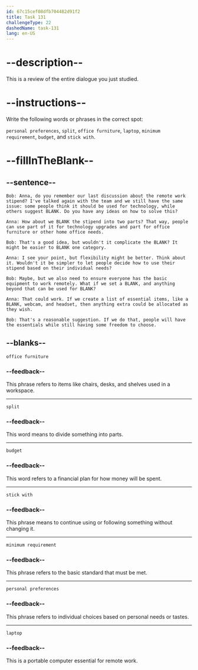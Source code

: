 ```yaml
---
id: 67c15cef08dfb704482d91f2
title: Task 131
challengeType: 22
dashedName: task-131
lang: en-US
---
```


<!-- REVIEW -->

# --description--

This is a review of the entire dialogue you just studied.

# --instructions--

Write the following words or phrases in the correct spot:

`personal preferences`, `split`, `office furniture`, `laptop`, `minimum requirement`, `budget`, and `stick with`.

# --fillInTheBlank--

## --sentence--

`Bob: Anna, do you remember our last discussion about the remote work stipend? I've talked again with the team and we still have the same issue: some people think it should be used for technology, while others suggest BLANK. Do you have any ideas on how to solve this?`

`Anna: How about we BLANK the stipend into two parts? That way, people can use part of it for technology upgrades and part for office furniture or other home office needs.`

`Bob: That's a good idea, but wouldn't it complicate the BLANK? It might be easier to BLANK one category.`

`Anna: I see your point, but flexibility might be better. Think about it. Wouldn't it be simpler to let people decide how to use their stipend based on their individual needs?`

`Bob: Maybe, but we also need to ensure everyone has the basic equipment to work remotely. What if we set a BLANK, and anything beyond that can be used for BLANK?`

`Anna: That could work. If we create a list of essential items, like a BLANK, webcam, and headset, then anything extra could be allocated as they wish.`

`Bob: That's a reasonable suggestion. If we do that, people will have the essentials while still having some freedom to choose.`

## --blanks--

`office furniture`

### --feedback--

This phrase refers to items like chairs, desks, and shelves used in a workspace.

---

`split`

### --feedback--

This word means to divide something into parts.

---

`budget`

### --feedback--

This word refers to a financial plan for how money will be spent.

---

`stick with`

### --feedback--

This phrase means to continue using or following something without changing it.

---

`minimum requirement`

### --feedback--

This phrase refers to the basic standard that must be met.

---

`personal preferences`

### --feedback--

This phrase refers to individual choices based on personal needs or tastes.

---

`laptop`

### --feedback--

This is a portable computer essential for remote work.
